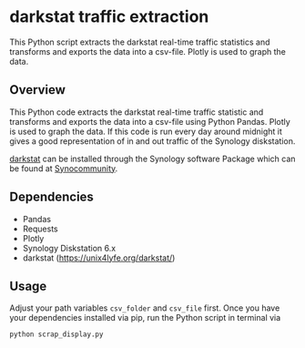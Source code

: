 # darkstat traffic extraction
This Python script extracts the darkstat real-time traffic statistics and transforms and exports the data into a csv-file.
Plotly is used to graph the data.

## Overview

This Python code extracts the darkstat real-time traffic statistic and transforms and exports the data into a csv-file using Python Pandas.
Plotly is used to graph the data. If this code is run every day around midnight it gives a good representation of in and out traffic of the Synology diskstation.

[darkstat](https://unix4lyfe.org/darkstat/) can be installed through the Synology software Package which can be found at [Synocommunity](https://synocommunity.com/packages).

## Dependencies

* Pandas
* Requests
* Plotly
* Synology Diskstation 6.x
* darkstat (https://unix4lyfe.org/darkstat/)


## Usage

Adjust your path variables `csv_folder` and `csv_file` first.
Once you have your dependencies installed via pip, run the Python script in terminal via

```
python scrap_display.py
```
